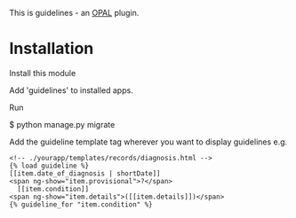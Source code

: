 This is guidelines - an [OPAL](https://github.com/openhealthcare/opal) plugin.

# Installation 

Install this module

Add 'guidelines' to installed apps.

Run 

   $ python manage.py migrate

Add the guideline template tag wherever you want to display guidelines e.g. 

    <!-- ./yourapp/templates/records/diagnosis.html -->
    {% load guideline %}
    [[item.date_of_diagnosis | shortDate]]
    <span ng-show="item.provisional">?</span>
      [[item.condition]]
    <span ng-show="item.details">([[item.details]])</span>
    {% guideline_for "item.condition" %}


